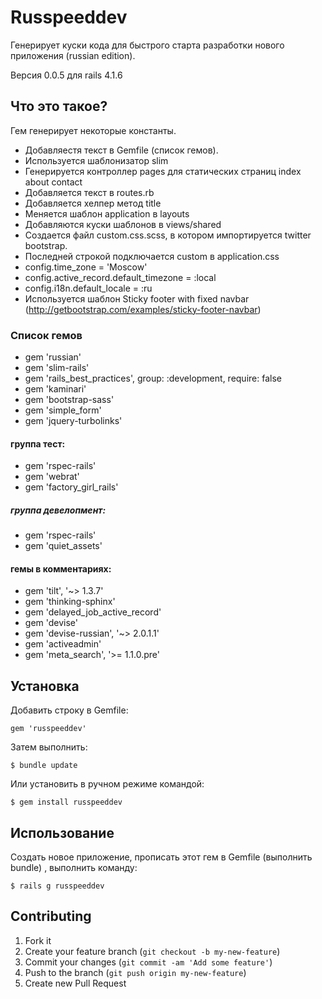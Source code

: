 # Russpeeddev

Генерирует куски кода для быстрого старта разработки нового приложения (russian edition).

Версия 0.0.5 для rails 4.1.6

## Что это такое?

Гем генерирует некоторые константы.
* Добавляестя текст в Gemfile (список гемов).
* Используется шаблонизатор slim
* Генерируется контроллер pages для статических страниц index about contact
* Добавляется текст в routes.rb
* Добавляется хелпер метод title
* Меняется шаблон application в layouts
* Добавляются куски шаблонов в views/shared
* Создается файл custom.css.scss, в котором импортируется twitter bootstrap.
* Последней строкой подключается custom в application.css
* config.time_zone = 'Moscow'
* config.active_record.default_timezone = :local
* config.i18n.default_locale = :ru
* Используется шаблон Sticky footer with fixed navbar (http://getbootstrap.com/examples/sticky-footer-navbar)

### Список гемов

* gem 'russian'
* gem 'slim-rails'
* gem 'rails_best_practices', group: :development, require: false
* gem 'kaminari'
* gem 'bootstrap-sass'
* gem 'simple_form'
* gem 'jquery-turbolinks'


#### группа тест:

* gem 'rspec-rails'
* gem 'webrat'
* gem 'factory_girl_rails'

##### группа девелопмент:

* gem 'rspec-rails'
* gem 'quiet_assets'

#### гемы в комментариях:
* gem 'tilt', '~> 1.3.7'
* gem 'thinking-sphinx'
* gem 'delayed_job_active_record'
* gem 'devise'
* gem 'devise-russian', '~> 2.0.1.1'
* gem 'activeadmin'
* gem 'meta_search', '>= 1.1.0.pre'


## Установка

Добавить строку в Gemfile:

    gem 'russpeeddev'

Затем выполнить:

    $ bundle update

Или установить в ручном режиме командой:

    $ gem install russpeeddev

## Использование

Создать новое приложение, прописать этот гем в Gemfile (выполнить bundle) , выполнить команду:

    $ rails g russpeeddev



## Contributing

1. Fork it
2. Create your feature branch (`git checkout -b my-new-feature`)
3. Commit your changes (`git commit -am 'Add some feature'`)
4. Push to the branch (`git push origin my-new-feature`)
5. Create new Pull Request

